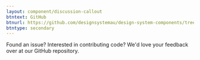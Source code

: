 ```yaml
---
layout: component/discussion-callout
btntext: GitHub
btnurl: https://github.com/designsystemau/design-system-components/tree/master/packages/body
btntype: secondary
---
```


 Found an issue? Interested in contributing code? We'd love your feedback over at our GitHub repository.
